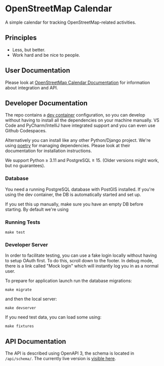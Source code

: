 # OpenStreetMap Calendar

A simple calendar for tracking OpenStreetMap-related activities.

## Principles

* Less, but better.
* Work hard and be nice to people.

## User Documentation

Please look at [OpenStreetMap Calendar Documentation](https://osmcal.org/documentation/) for information about integration and API.

## Developer Documentation

The repo contains a [dev container](https://containers.dev) configuration, so you can develop without having to install all the dependencies on your machine manually. VS Code and PyCharm/IntelliJ have integrated support and you can even use Github Codespaces.

Alternatively you can install like any other Python/Django project. We're using [poetry](https://python-poetry.org) for managing dependencies. Please look at their documentation for installation instructions.

We support Python ≥ 3.11 and PostgreSQL ≥ 15. (Older versions might work, but no guarantees).

### Database

You need a running PostgreSQL database with PostGIS installed. If you're using the dev container, the DB is automatically started and set up.

If you set this up manually, make sure you have an empty DB before starting. By default we're using

### Running Tests

```
make test
```

### Developer Server

In order to facilitate testing, you can use a fake login locally without having to setup OAuth first. To do this, scroll down to the footer. In debug mode, there is a link called "Mock login" which will instantly log you in as a normal user.

To prepare for application launch run the database migrations:

```
make migrate
```

and then the local server:

```
make devserver
```

If you need test data, you can load some using:

```
make fixtures
```

## API Documentation

The API is described using OpenAPI 3, the schema is located in `/api/schema/`. The currently live version is [visible here](https://osmcal.org/static/api.html).
